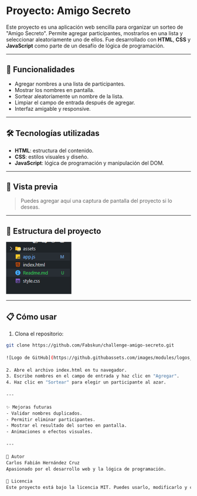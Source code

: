 #  Proyecto: Amigo Secreto 

Este proyecto es una aplicación web sencilla para organizar un sorteo de "Amigo Secreto". Permite agregar participantes, mostrarlos en una lista y seleccionar aleatoriamente uno de ellos. Fue desarrollado con **HTML**, **CSS** y **JavaScript** como parte de un desafío de lógica de programación.

---

## 🚀 Funcionalidades

- Agregar nombres a una lista de participantes.
- Mostrar los nombres en pantalla.
- Sortear aleatoriamente un nombre de la lista.
- Limpiar el campo de entrada después de agregar.
- Interfaz amigable y responsive.

---

## 🛠️ Tecnologías utilizadas

- **HTML**: estructura del contenido.
- **CSS**: estilos visuales y diseño.
- **JavaScript**: lógica de programación y manipulación del DOM.

---

## 📸 Vista previa

> Puedes agregar aquí una captura de pantalla del proyecto si lo deseas.

---

## 📂 Estructura del proyecto

!["Estctura del proyecto"](assets/image.png)


---

## 📋 Cómo usar

1. Clona el repositorio:

```bash
git clone https://github.com/Fabskun/challenge-amigo-secreto.git

![Logo de GitHub](https://github.githubassets.com/images/modules/logos_page/GitHub-Mark.png)

2. Abre el archivo index.html en tu navegador.
3. Escribe nombres en el campo de entrada y haz clic en "Agregar".
4. Haz clic en "Sortear" para elegir un participante al azar.

---

✨ Mejoras futuras
- Validar nombres duplicados.
- Permitir eliminar participantes.
- Mostrar el resultado del sorteo en pantalla.
- Animaciones o efectos visuales.

---

🧠 Autor
Carlos Fabián Hernández Cruz
Apasionado por el desarrollo web y la lógica de programación.

📄 Licencia
Este proyecto está bajo la licencia MIT. Puedes usarlo, modificarlo y compartirlo libremente.
